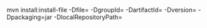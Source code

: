 mvn install:install-file -Dfile=<JAR> -DgroupId=<GROUPID> -DartifactId=<ARTIFACTNAME>  -Dversion=<VERSION> -Dpackaging=jar -DlocalRepositoryPath=<PATH>
